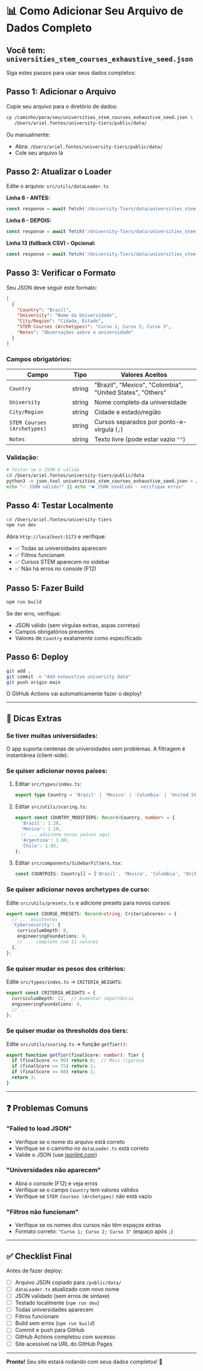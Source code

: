 # 📊 Como Adicionar Seu Arquivo de Dados Completo

## Você tem: `universities_stem_courses_exhaustive_seed.json`

Siga estes passos para usar seus dados completos:

## Passo 1: Adicionar o Arquivo

Copie seu arquivo para o diretório de dados:

```bash
cp /caminho/para/seu/universities_stem_courses_exhaustive_seed.json \
   /Users/ariel.fontes/university-tiers/public/data/
```

Ou manualmente:
- Abra: `/Users/ariel.fontes/university-tiers/public/data/`
- Cole seu arquivo lá

## Passo 2: Atualizar o Loader

Edite o arquivo: `src/utils/dataLoader.ts`

**Linha 6 - ANTES:**
```typescript
const response = await fetch('/University-Tiers/data/universities_stem_courses_seed.json');
```

**Linha 6 - DEPOIS:**
```typescript
const response = await fetch('/University-Tiers/data/universities_stem_courses_exhaustive_seed.json');
```

**Linha 13 (fallback CSV) - Opcional:**
```typescript
const response = await fetch('/University-Tiers/data/universities_stem_courses_exhaustive_seed.csv');
```

## Passo 3: Verificar o Formato

Seu JSON deve seguir este formato:

```json
[
  {
    "Country": "Brazil",
    "University": "Nome da Universidade",
    "City/Region": "Cidade, Estado",
    "STEM Courses (Archetypes)": "Curso 1; Curso 2; Curso 3",
    "Notes": "Observações sobre a universidade"
  }
]
```

### Campos obrigatórios:

| Campo | Tipo | Valores Aceitos |
|-------|------|-----------------|
| `Country` | string | "Brazil", "Mexico", "Colombia", "United States", "Others" |
| `University` | string | Nome completo da universidade |
| `City/Region` | string | Cidade e estado/região |
| `STEM Courses (Archetypes)` | string | Cursos separados por ponto-e-vírgula (`;`) |
| `Notes` | string | Texto livre (pode estar vazio `""`) |

### Validação:

```bash
# Testar se o JSON é válido
cd /Users/ariel.fontes/university-tiers/public/data
python3 -m json.tool universities_stem_courses_exhaustive_seed.json > /dev/null
echo "✅ JSON válido!" || echo "❌ JSON inválido - verifique erros"
```

## Passo 4: Testar Localmente

```bash
cd /Users/ariel.fontes/university-tiers
npm run dev
```

Abra `http://localhost:5173` e verifique:
- ✅ Todas as universidades aparecem
- ✅ Filtros funcionam
- ✅ Cursos STEM aparecem no sidebar
- ✅ Não há erros no console (F12)

## Passo 5: Fazer Build

```bash
npm run build
```

Se der erro, verifique:
- JSON válido (sem vírgulas extras, aspas corretas)
- Campos obrigatórios presentes
- Valores de `Country` exatamente como especificado

## Passo 6: Deploy

```bash
git add .
git commit -m "Add exhaustive university data"
git push origin main
```

O GitHub Actions vai automaticamente fazer o deploy!

---

## 🔧 Dicas Extras

### Se tiver muitas universidades:

O app suporta centenas de universidades sem problemas. A filtragem é instantânea (client-side).

### Se quiser adicionar novos países:

1. Editar `src/types/index.ts`:
   ```typescript
   export type Country = 'Brazil' | 'Mexico' | 'Colombia' | 'United States' | 'Others' | 'Argentina' | 'Chile';
   ```

2. Editar `src/utils/scoring.ts`:
   ```typescript
   export const COUNTRY_MODIFIERS: Record<Country, number> = {
     'Brazil': 1.20,
     'Mexico': 1.10,
     // ... adicione novos países aqui
     'Argentina': 1.00,
     'Chile': 1.05,
   };
   ```

3. Editar `src/components/SidebarFilters.tsx`:
   ```typescript
   const COUNTRIES: Country[] = ['Brazil', 'Mexico', 'Colombia', 'United States', 'Argentina', 'Chile', 'Others'];
   ```

### Se quiser adicionar novos archetypes de curso:

Edite `src/utils/presets.ts` e adicione presets para novos cursos:

```typescript
export const COURSE_PRESETS: Record<string, CriteriaScores> = {
  // ... existentes
  'Cybersecurity': {
    curriculumDepth: 8,
    engineeringFoundations: 9,
    // ... complete com 11 valores
  },
};
```

### Se quiser mudar os pesos dos critérios:

Edite `src/types/index.ts` → `CRITERIA_WEIGHTS`:

```typescript
export const CRITERIA_WEIGHTS = {
  curriculumDepth: 12,  // Aumentar importância
  engineeringFoundations: 8,
  // ...
};
```

### Se quiser mudar os thresholds dos tiers:

Edite `src/utils/scoring.ts` → função `getTier()`:

```typescript
export function getTier(finalScore: number): Tier {
  if (finalScore >= 90) return 0;  // Mais rigoroso
  if (finalScore >= 75) return 1;
  if (finalScore >= 60) return 2;
  return 3;
}
```

---

## ❓ Problemas Comuns

### "Failed to load JSON"
- Verifique se o nome do arquivo está correto
- Verifique se o caminho no `dataLoader.ts` está correto
- Valide o JSON (use [jsonlint.com](https://jsonlint.com))

### "Universidades não aparecem"
- Abra o console (F12) e veja erros
- Verifique se o campo `Country` tem valores válidos
- Verifique se `STEM Courses (Archetypes)` não está vazio

### "Filtros não funcionam"
- Verifique se os nomes dos cursos não têm espaços extras
- Formato correto: `"Curso 1; Curso 2; Curso 3"` (espaço após `;`)

---

## ✅ Checklist Final

Antes de fazer deploy:

- [ ] Arquivo JSON copiado para `/public/data/`
- [ ] `dataLoader.ts` atualizado com novo nome
- [ ] JSON validado (sem erros de sintaxe)
- [ ] Testado localmente (`npm run dev`)
- [ ] Todas universidades aparecem
- [ ] Filtros funcionam
- [ ] Build sem erros (`npm run build`)
- [ ] Commit e push para GitHub
- [ ] GitHub Actions completou com sucesso
- [ ] Site acessível na URL do GitHub Pages

---

**Pronto!** Seu site estará rodando com seus dados completos! 🎉

